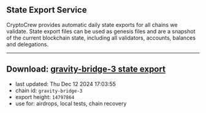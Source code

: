 ## State Export Service
CryptoCrew provides automatic daily state exports for all chains we validate. State export files can be used as genesis files and are a snapshot of the current blockchain state, including all validators, accounts, balances and delegations.

---
**Download: [gravity-bridge-3 state export](https://dl-eu2.ccvalidators.com/SERVICE/gravitybridge/gravity-bridge-3_export_14797864.json)**
---

- last updated: Thu Dec 12 2024 17:03:55
- chain id: `gravity-bridge-3`
- export height: `14797864`
- use for: airdrops, local tests, chain recovery
